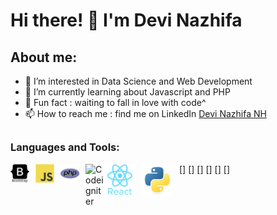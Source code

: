 # Hi there! 👋 I'm Devi Nazhifa

## About me:
- 👀 I’m interested in Data Science and Web Development
- 🌱 I’m currently learning about Javascript and PHP
- 💞️ Fun fact : waiting to fall in love with code^
- 📫 How to reach me : find me on LinkedIn [Devi Nazhifa NH](https://www.linkedin.com/in/devinazhifa/)

##
<h3 align="left">Languages and Tools:</h3>
[<img align="left" alt="Bootstrap" width="30px" src="https://raw.githubusercontent.com/devicons/devicon/master/icons/bootstrap/bootstrap-plain-wordmark.svg" style="padding-right:10px;" />]
[<img align="left" alt="Javascriprt" width="30px" src="https://raw.githubusercontent.com/devicons/devicon/master/icons/javascript/javascript-original.svg" style="padding-right:10px;" />]
[<img align="left" alt="Php" width="30px" src="https://raw.githubusercontent.com/devicons/devicon/master/icons/php/php-original.svg" style="padding-right:10px;" />]
[<img align="left" alt="Codeigniter" width="30px" src="https://cdn.worldvectorlogo.com/logos/codeigniter.svg" style="padding-right:0px;" />]
[<img align="left" alt="Reactjs" width="50px" src="https://raw.githubusercontent.com/devicons/devicon/master/icons/react/react-original-wordmark.svg" style="padding-right:10px;" />]
[<img align="left" alt="Python" width="50px" src="https://raw.githubusercontent.com/devicons/devicon/master/icons/python/python-original.svg" style="padding-right:10px;" />]

